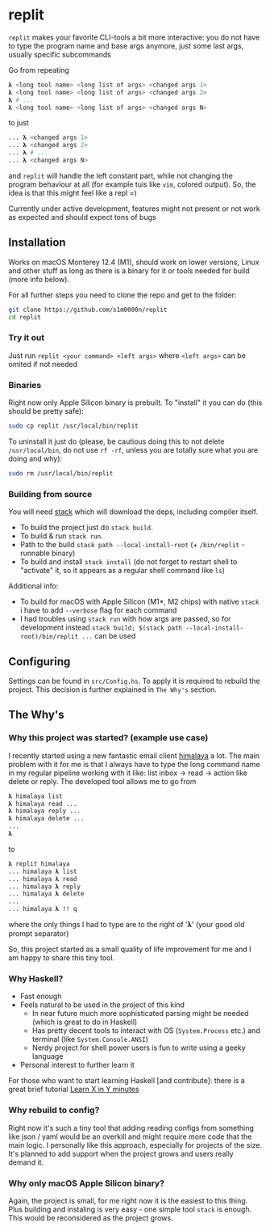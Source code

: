 # replit

`replit` makes your favorite CLI-tools a bit more interactive: you do not have to
type the program name and base args anymore, just some last args,
usually specific subcommands

Go from repeating

```bash
𝛌 <long tool name> <long list of args> <changed args 1>
𝛌 <long tool name> <long list of args> <changed args 2>
𝛌 # ... 
𝛌 <long tool name> <long list of args> <changed args N>
```

to just

```bash
... 𝛌 <changed args 1>
... 𝛌 <changed args 2>
... 𝛌 # ...
... 𝛌 <changed args N>
```

and `replit` will handle the left constant part,
while not changing the program behaviour at all
(for example tuis like `vim`, colored output).
So, the idea is that this might feel like a repl =)

Currently under active development, features might not present
or not work as expected and should expect tons of bugs

## Installation

Works on macOS Monterey 12.4 (M1), should work on lower versions, Linux
and other stuff as long as there is a binary for it or tools needed
for build (more info below).

For all further steps you need to clone the repo and get to the folder:

```bash
git clone https://github.com/s1m0000n/replit
cd replit
```

### Try it out

Just run `replit <your command> <left args>`
where `<left args>` can be omited if not needed

### Binaries

Right now only Apple Silicon binary is prebuilt.
To "install" it you can do (this should be pretty safe):

```bash
sudo cp replit /usr/local/bin/replit
```

To uninstall it just do (please, be cautious doing this to not delete
`/usr/local/bin`, do not use `rf -rf`,
unless you are totally sure what you are doing and why):

```bash
sudo rm /usr/local/bin/replit
```

### Building from source

You will need [stack](https://docs.haskellstack.org/en/stable/README/) which will download the deps, including compiler itself.

- To build the project just do `stack build`.
- To build & run `stack run`.
- Path to the build `stack path --local-install-root` (+ `/bin/replit` - runnable binary)
- To build and install `stack install` (do not forget to restart shell to "activate" it, so it appears as a regular shell command like `ls`)

Additional info:

- To build for macOS with Apple Silicon (M1*, M2 chips) with native `stack` i have to add `--verbose` flag for each command
- I had troubles using `stack run` with how args are passed, so for development instead `stack build; $(stack path --local-install-root)/bin/replit ...` can be used

## Configuring

Settings can be found in `src/Config.hs`.
To apply it is required to rebuild the project.
This decision is further explained in `The Why's` section.

## The Why's

### Why this project was started? (example use case)

I recently started using a new fantastic email client [himalaya](https://github.com/soywod/himalaya) a lot.
The main problem with it for me is that I always have to type the
long command name in my regular pipeline working with it like: list inbox -> read -> action like delete or reply.
The developed tool allows me to go from

```bash
𝛌 himalaya list
𝛌 himalaya read ...
𝛌 himalaya reply ...
𝛌 himalaya delete ...
...
𝛌
```

to

```bash
𝛌 replit himalaya
... himalaya 𝛌 list
... himalaya 𝛌 read
... himalaya 𝛌 reply
... himalaya 𝛌 delete
...
... himalaya 𝛌 !! q
```

where the only things I had to type are to the right of '𝛌' (your good old prompt separator)

So, this project started as a small quality of life improvement for me and I am happy to share this tiny tool.

### Why Haskell?

- Fast enough
- Feels natural to be used in the project of this kind
  - In near future much more sophisticated parsing might be needed (which is great to do in Haskell)
  - Has pretty decent tools to interact with OS (`System.Process` etc.) and terminal (like `System.Console.ANSI`)
  - Nerdy project for shell power users is fun to write using a geeky language
- Personal interest to further learn it

For those who want to start learning Haskell [and contribute]:
there is a great brief tutorial [Learn X in Y minutes](https://learnxinyminutes.com/docs/haskell/)

### Why rebuild to config?

Right now it's such a tiny tool that adding reading configs from something
like json / yaml would be an overkill and might require more code that the main logic.
I personally like this approach, especially for projects of the size.
It's planned to add support when the project grows and users really demand it.

### Why only macOS Apple Silicon binary?

Again, the project is small, for me right now it is the easiest to this thing.
Plus building and instaling is very easy - one simple tool `stack` is enough.
This would be reconsidered as the project grows.

